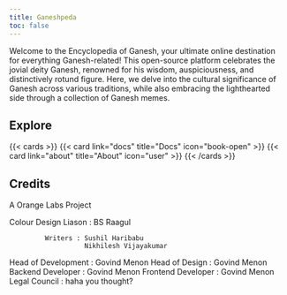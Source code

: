 ```yaml
---
title: Ganeshpeda
toc: false
---
```


Welcome to the Encyclopedia of Ganesh, your ultimate online destination for everything Ganesh-related! This open-source platform celebrates the jovial deity Ganesh, renowned for his wisdom, auspiciousness, and distinctively rotund figure. Here, we delve into the cultural significance of Ganesh across various traditions, while also embracing the lighthearted side through a collection of Ganesh memes.

## Explore

{{< cards >}}
  {{< card link="docs" title="Docs" icon="book-open" >}}
  {{< card link="about" title="About" icon="user" >}}
{{< /cards >}}

## Credits

A Orange Labs Project 

Colour Design Liason : BS Raagul

             Writers : Sushil Haribabu
                       Nikhilesh Vijayakumar

 Head of Development : Govind Menon
      Head of Design : Govind Menon
   Backend Developer : Govind Menon
  Frontend Developer : Govind Menon
       Legal Council : haha you thought?
                       
